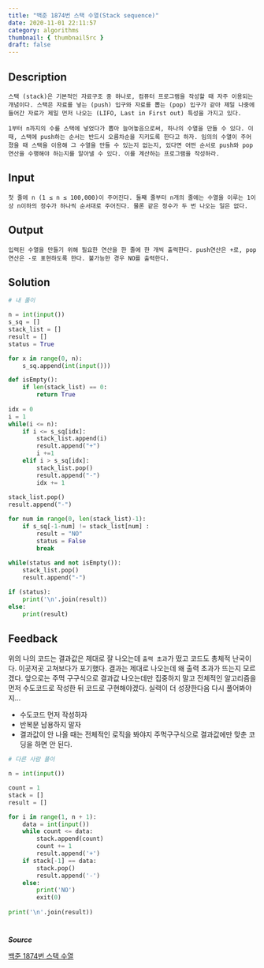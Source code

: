 ```yaml
---
title: "백준 1874번 스택 수열(Stack sequence)"
date: 2020-11-01 22:11:57
category: algorithms
thumbnail: { thumbnailSrc }
draft: false
---
```


## Description

```
스택 (stack)은 기본적인 자료구조 중 하나로, 컴퓨터 프로그램을 작성할 때 자주 이용되는 개념이다. 스택은 자료를 넣는 (push) 입구와 자료를 뽑는 (pop) 입구가 같아 제일 나중에 들어간 자료가 제일 먼저 나오는 (LIFO, Last in First out) 특성을 가지고 있다.

1부터 n까지의 수를 스택에 넣었다가 뽑아 늘어놓음으로써, 하나의 수열을 만들 수 있다. 이때, 스택에 push하는 순서는 반드시 오름차순을 지키도록 한다고 하자. 임의의 수열이 주어졌을 때 스택을 이용해 그 수열을 만들 수 있는지 없는지, 있다면 어떤 순서로 push와 pop 연산을 수행해야 하는지를 알아낼 수 있다. 이를 계산하는 프로그램을 작성하라.
```
## Input
```
첫 줄에 n (1 ≤ n ≤ 100,000)이 주어진다. 둘째 줄부터 n개의 줄에는 수열을 이루는 1이상 n이하의 정수가 하나씩 순서대로 주어진다. 물론 같은 정수가 두 번 나오는 일은 없다.
```

## Output
```
입력된 수열을 만들기 위해 필요한 연산을 한 줄에 한 개씩 출력한다. push연산은 +로, pop 연산은 -로 표현하도록 한다. 불가능한 경우 NO를 출력한다.
```

## Solution


```python
# 내 풀이

n = int(input()) 
s_sq = [] 
stack_list = []
result = []
status = True

for x in range(0, n):
    s_sq.append(int(input()))

def isEmpty():
    if len(stack_list) == 0:
        return True
    
idx = 0
i = 1
while(i <= n):
    if i <= s_sq[idx]:
        stack_list.append(i)
        result.append("+")
        i +=1
    elif i > s_sq[idx]:
        stack_list.pop()
        result.append("-")
        idx += 1
        
stack_list.pop()
result.append("-")

for num in range(0, len(stack_list)-1):
    if s_sq[-1-num] != stack_list[num] :
        result = "NO"
        status = False
        break
        
while(status and not isEmpty()):
    stack_list.pop()
    result.append("-")

if (status):
    print('\n'.join(result))
else:
    print(result)
```


## Feedback

위의 나의 코드는 결과값은 제대로 잘 나오는데 `출력 초과`가 떴고 코드도 총체적 난국이다.
이곳저곳 고쳐보다가 포기했다. 결과는 제대로 나오는데 왜 출력 초과가 뜨는지 모르겠다.
앞으로는 주먹 구구식으로 결과값 나오는데만 집중하지 말고 전체적인 알고리즘을 먼저 수도코드로 작성한 뒤 코드로 구현해야겠다. 실력이 더 성장한다음 다시 풀어봐야지...
- 수도코드 먼저 작성하자
- 반복문 남용하지 말자
- 결과값이 안 나올 때는 전체적인 로직을 봐야지 주먹구구식으로 결과값에만 맞춘 코딩을 하면 안 된다. 

```python
# 다른 사람 풀이 

n = int(input())

count = 1
stack = []
result = []

for i in range(1, n + 1): 
    data = int(input())
    while count <= data: 
        stack.append(count)
        count += 1
        result.append('+')
    if stack[-1] == data: 
        stack.pop()
        result.append('-')
    else: 
        print('NO')
        exit(0)
        
print('\n'.join(result)) 

```

#

***Source***

[백준 1874번 스택 수열](https://www.acmicpc.net/problem/1874)
